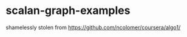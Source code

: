 scalan-graph-examples
=====================

shamelessly stolen from https://github.com/ncolomer/coursera/algo1/

